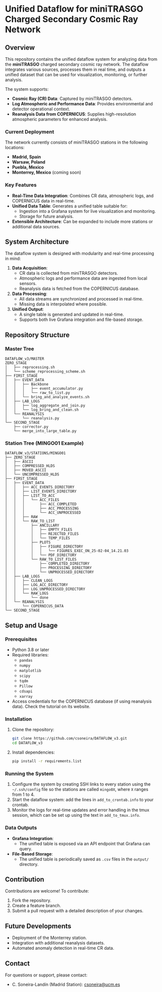 # Unified Dataflow for miniTRASGO Charged Secondary Cosmic Ray Network

## Overview
This repository contains the unified dataflow system for analyzing data from the **miniTRASGO** charged secondary cosmic ray network. The dataflow integrates various sources, processes them in real time, and outputs a unified dataset that can be used for visualization, monitoring, or further analysis.

The system supports:
- **Cosmic Ray (CR) Data**: Captured by miniTRASGO detectors.
- **Log Atmospheric and Performance Data**: Provides environmental and detector operational context.
- **Reanalysis Data from COPERNICUS**: Supplies high-resolution atmospheric parameters for enhanced analysis.

### Current Deployment
The network currently consists of miniTRASGO stations in the following locations:
- **Madrid, Spain**
- **Warsaw, Poland**
- **Puebla, Mexico**
- **Monterrey, Mexico** (coming soon)

### Key Features
- **Real-Time Data Integration**: Combines CR data, atmospheric logs, and COPERNICUS data in real-time.
- **Unified Data Table**: Generates a unified table suitable for:
  - Ingestion into a Grafana system for live visualization and monitoring.
  - Storage for future analysis.
- **Extensible Architecture**: Can be expanded to include more stations or additional data sources.

## System Architecture
The dataflow system is designed with modularity and real-time processing in mind:
1. **Data Acquisition**:
   - CR data is collected from miniTRASGO detectors.
   - Atmospheric logs and performance data are ingested from local sensors.
   - Reanalysis data is fetched from the COPERNICUS database.
2. **Data Processing**:
   - All data streams are synchronized and processed in real-time.
   - Missing data is interpolated where possible.
3. **Unified Output**:
   - A single table is generated and updated in real-time.
   - Supports both live Grafana integration and file-based storage.

## Repository Structure

### Master Tree
```
DATAFLOW_v3/MASTER
ZERO_STAGE
│   ├── reprocessing.sh
│   └── scheme_reprocessing_scheme.sh
├── FIRST_STAGE
│   ├── EVENT_DATA
│   │   ├── Backbone
│   │   │   ├── event_accumulator.py
│   │   │   └── raw_to_list.py
│   │   └── bring_and_analyze_events.sh
│   ├── LAB_LOGS
│   │   ├── log_aggregate_and_join.py
│   │   └── log_bring_and_clean.sh
│   └── REANALYSIS
│       └── reanalysis.py
└── SECOND_STAGE
    ├── corrector.py
    └── merge_into_large_table.py
```

### Station Tree (MINGO01 Example)
```
DATAFLOW_v3/STATIONS/MINGO01
├── ZERO_STAGE
│   ├── ASCII
│   ├── COMPRESSED_HLDS
│   ├── MOVED_ASCII
│   └── UNCOMPRESSED_HLDS
├── FIRST_STAGE
│   ├── EVENT_DATA
│   │   ├── ACC_EVENTS_DIRECTORY
│   │   ├── LIST_EVENTS_DIRECTORY
│   │   ├── LIST_TO_ACC
│   │   │   └── ACC_FILES
│   │   │       ├── ACC_COMPLETED
│   │   │       ├── ACC_PROCESSING
│   │   │       └── ACC_UNPROCESSED
│   │   ├── RAW
│   │   └── RAW_TO_LIST
│   │       ├── ANCILLARY
│   │       │   ├── EMPTY_FILES
│   │       │   ├── REJECTED_FILES
│   │       │   └── TEMP_FILES
│   │       ├── PLOTS
│   │       │   ├── FIGURE_DIRECTORY
│   │       │   │   └── FIGURES_EXEC_ON_25-02-04_14.21.03
│   │       │   └── PDF_DIRECTORY
│   │       └── RAW_TO_LIST_FILES
│   │           ├── COMPLETED_DIRECTORY
│   │           ├── PROCESSING_DIRECTORY
│   │           └── UNPROCESSED_DIRECTORY
│   ├── LAB_LOGS
│   │   ├── CLEAN_LOGS
│   │   ├── LOG_ACC_DIRECTORY
│   │   ├── LOG_UNPROCESSED_DIRECTORY
│   │   └── RAW_LOGS
│   │       └── done
│   └── REANALYSIS
│       └── COPERNICUS_DATA
└── SECOND_STAGE
```

## Setup and Usage

### Prerequisites
- Python 3.8 or later
- Required libraries:
  - `pandas`
  - `numpy`
  - `matplotlib`
  - `scipy`
  - `tqdm`
  - `Pillow`
  - `cdsapi`
  - `xarray`
- Access credentials for the COPERNICUS database (if using reanalysis data). Check the tutorial on its website.

### Installation
1. Clone the repository:
   ```bash
   git clone https://github.com/csoneira/DATAFLOW_v3.git
   cd DATAFLOW_v3
   ```

2. Install dependencies:
   ```bash
   pip install -r requirements.list
   ```

### Running the System
1. Configure the system by creating SSH links to every station using the `~/.ssh/config` file so the stations are called `mingo0X`, where `X` ranges from 1 to 4.
2. Start the dataflow system: add the lines in `add_to_crontab.info` to your crontab.
3. Monitor the logs for real-time updates and error handling in the tmux session, which can be set up using the text in `add_to_tmux.info`.

### Data Outputs
- **Grafana Integration**:
  - The unified table is exposed via an API endpoint that Grafana can query.
- **File-Based Storage**:
  - The unified table is periodically saved as `.csv` files in the `output/` directory.

## Contribution
Contributions are welcome! To contribute:
1. Fork the repository.
2. Create a feature branch.
3. Submit a pull request with a detailed description of your changes.

## Future Developments
- Deployment of the Monterrey station.
- Integration with additional reanalysis datasets.
- Automated anomaly detection in real-time CR data.

## Contact
For questions or support, please contact:
- C. Soneira-Landín (Madrid Station): [csoneira@ucm.es](mailto:csoneira@ucm.es)